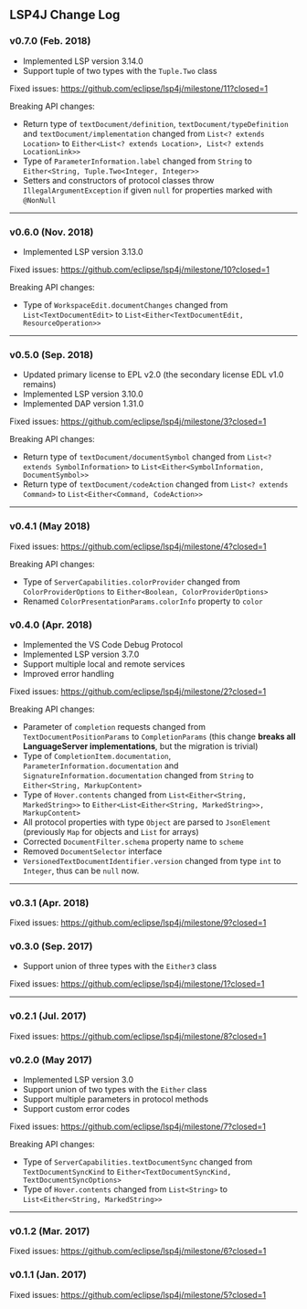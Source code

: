 ## LSP4J Change Log

### v0.7.0 (Feb. 2018)

 * Implemented LSP version 3.14.0
 * Support tuple of two types with the `Tuple.Two` class

Fixed issues: https://github.com/eclipse/lsp4j/milestone/11?closed=1

Breaking API changes:
 * Return type of `textDocument/definition`, `textDocument/typeDefinition` and `textDocument/implementation` changed from `List<? extends Location>` to `Either<List<? extends Location>, List<? extends LocationLink>>`
 * Type of `ParameterInformation.label` changed from `String` to `Either<String, Tuple.Two<Integer, Integer>>`
 * Setters and constructors of protocol classes throw `IllegalArgumentException` if given `null` for properties marked with `@NonNull`

-----

### v0.6.0 (Nov. 2018)

 * Implemented LSP version 3.13.0

Fixed issues: https://github.com/eclipse/lsp4j/milestone/10?closed=1

Breaking API changes:
 * Type of `WorkspaceEdit.documentChanges` changed from `List<TextDocumentEdit>` to `List<Either<TextDocumentEdit, ResourceOperation>>`

-----

### v0.5.0 (Sep. 2018)

 * Updated primary license to EPL v2.0 (the secondary license EDL v1.0 remains)
 * Implemented LSP version 3.10.0
 * Implemented DAP version 1.31.0

Fixed issues: https://github.com/eclipse/lsp4j/milestone/3?closed=1

Breaking API changes:
 * Return type of `textDocument/documentSymbol` changed from `List<? extends SymbolInformation>` to `List<Either<SymbolInformation, DocumentSymbol>>`
 * Return type of `textDocument/codeAction` changed from `List<? extends Command>` to `List<Either<Command, CodeAction>>`

-----

### v0.4.1 (May 2018)

Fixed issues: https://github.com/eclipse/lsp4j/milestone/4?closed=1

Breaking API changes:
 * Type of `ServerCapabilities.colorProvider` changed from `ColorProviderOptions` to `Either<Boolean, ColorProviderOptions>`
 * Renamed `ColorPresentationParams.colorInfo` property to `color`

### v0.4.0 (Apr. 2018)

 * Implemented the VS Code Debug Protocol
 * Implemented LSP version 3.7.0
 * Support multiple local and remote services
 * Improved error handling

Fixed issues: https://github.com/eclipse/lsp4j/milestone/2?closed=1

Breaking API changes:
 * Parameter of `completion` requests changed from `TextDocumentPositionParams` to `CompletionParams` (this change **breaks all LanguageServer implementations**, but the migration is trivial)
 * Type of `CompletionItem.documentation`, `ParameterInformation.documentation` and `SignatureInformation.documentation` changed from `String` to `Either<String, MarkupContent>`
 * Type of `Hover.contents` changed from `List<Either<String, MarkedString>>` to `Either<List<Either<String, MarkedString>>, MarkupContent>`
 * All protocol properties with type `Object` are parsed to `JsonElement` (previously `Map` for objects and `List` for arrays)
 * Corrected `DocumentFilter.schema` property name to `scheme`
 * Removed `DocumentSelector` interface
 * `VersionedTextDocumentIdentifier.version` changed from type `int` to `Integer`, thus can be `null` now.
 
-----

### v0.3.1 (Apr. 2018)

Fixed issues: https://github.com/eclipse/lsp4j/milestone/9?closed=1

### v0.3.0 (Sep. 2017)

 * Support union of three types with the `Either3` class

Fixed issues: https://github.com/eclipse/lsp4j/milestone/1?closed=1

-----

### v0.2.1 (Jul. 2017)

Fixed issues: https://github.com/eclipse/lsp4j/milestone/8?closed=1

### v0.2.0 (May 2017)

 * Implemented LSP version 3.0
 * Support union of two types with the `Either` class
 * Support multiple parameters in protocol methods
 * Support custom error codes

Fixed issues: https://github.com/eclipse/lsp4j/milestone/7?closed=1

Breaking API changes:
 * Type of `ServerCapabilities.textDocumentSync` changed from `TextDocumentSyncKind` to `Either<TextDocumentSyncKind, TextDocumentSyncOptions>`
 * Type of `Hover.contents` changed from `List<String>` to `List<Either<String, MarkedString>>`

-----

### v0.1.2 (Mar. 2017)

Fixed issues: https://github.com/eclipse/lsp4j/milestone/6?closed=1

### v0.1.1 (Jan. 2017)

Fixed issues: https://github.com/eclipse/lsp4j/milestone/5?closed=1

